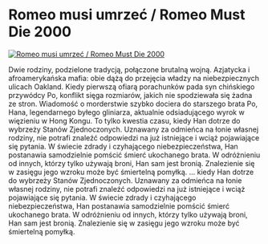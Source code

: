 Romeo musi umrzeć / Romeo Must Die 2000 
=============
[![Romeo musi umrzeć / Romeo Must Die 2000 ](http://vidos.pl/images/player.gif)](http://vidos.pl/romeo-musi-umrzec-romeo-must-die-2000)

 Dwie rodziny, podzielone tradycją, połączone brutalną wojną. Azjatycka i afroamerykańska mafia: obie dążą do przejęcia władzy na niebezpiecznych ulicach Oakland. Kiedy pierwszą ofiarą porachunków pada syn chińskiego przywódcy Po, konflikt sięga rozmiarów, jakich nie spodziewała się żadna ze stron. Wiadomość o morderstwie szybko dociera do starszego brata Po, Hana, legendarnego byłego gliniarza, aktualnie odsiadującego wyrok w więzieniu w Hong Kongu. To tylko kwestia czasu, kiedy Han dotrze do wybrzeży Stanów Zjednoczonych. Uznawany za odmieńca na łonie własnej rodziny, nie potrafi znaleźć odpowiedzi na już istniejące i wciąż pojawiające się pytania. W świecie zdrady i czyhającego niebezpieczeństwa, Han postanawia samodzielnie pomścić śmierć ukochanego brata. W odróżnieniu od innych, którzy tylko używają broni, Han sam jest bronią. Znalezienie się w zasięgu jego wzroku może być śmiertelną pomyłką.   ... kiedy Han dotrze do wybrzeży Stanów Zjednoczonych. Uznawany za odmieńca na łonie własnej rodziny, nie potrafi znaleźć odpowiedzi na już istniejące i wciąż pojawiające się pytania. W świecie zdrady i czyhającego niebezpieczeństwa, Han postanawia samodzielnie pomścić śmierć ukochanego brata. W odróżnieniu od innych, którzy tylko używają broni, Han sam jest bronią. Znalezienie się w zasięgu jego wzroku może być śmiertelną pomyłką.
